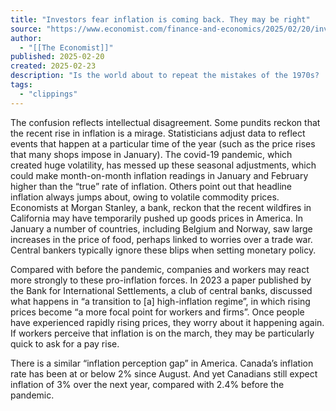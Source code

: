 ```yaml
---
title: "Investors fear inflation is coming back. They may be right"
source: "https://www.economist.com/finance-and-economics/2025/02/20/investors-fear-inflation-is-coming-back-they-may-be-right"
author:
  - "[[The Economist]]"
published: 2025-02-20
created: 2025-02-23
description: "Is the world about to repeat the mistakes of the 1970s? | Finance & economics"
tags:
  - "clippings"
---
```

The confusion reflects intellectual disagreement. Some pundits reckon that the recent rise in inflation is a mirage. Statisticians adjust data to reflect events that happen at a particular time of the year (such as the price rises that many shops impose in January). The covid-19 pandemic, which created huge volatility, has messed up these seasonal adjustments, which could make month-on-month inflation readings in January and February higher than the “true” rate of inflation. Others point out that headline inflation always jumps about, owing to volatile commodity prices. Economists at Morgan Stanley, a bank, reckon that the recent wildfires in California may have temporarily pushed up goods prices in America. In January a number of countries, including Belgium and Norway, saw large increases in the price of food, perhaps linked to worries over a trade war. Central bankers typically ignore these blips when setting monetary policy.

Compared with before the pandemic, companies and workers may react more strongly to these pro-inflation forces. In 2023 a paper published by the Bank for International Settlements, a club of central banks, discussed what happens in “a transition to \[a\] high-inflation regime”, in which rising prices become “a more focal point for workers and firms”. Once people have experienced rapidly rising prices, they worry about it happening again. If workers perceive that inflation is on the march, they may be particularly quick to ask for a pay rise.

There is a similar “inflation perception gap” in America. Canada’s inflation rate has been at or below 2% since August. And yet Canadians still expect inflation of 3% over the next year, compared with 2.4% before the pandemic.